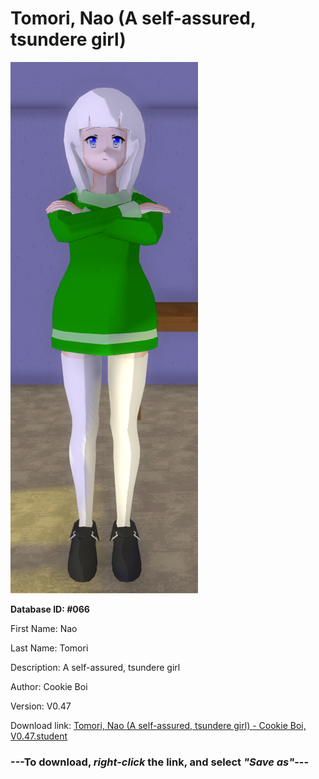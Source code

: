 # Tomori, Nao (A self-assured, tsundere girl)

<img src="https://raw.githubusercontent.com/Arbiter1223/Daigaku-Gurashi-Custom-Students/master/Students/Files/Tomori%2C%20Nao%20(A%20self-assured%2C%20tsundere%20girl).png" title="Tomori, Nao (A self-assured, tsundere girl) - Cookie Boi, V0.47">

**Database ID: #066**

First Name: Nao

Last Name: Tomori

Description: A self-assured, tsundere girl

Author: Cookie Boi

Version: V0.47

Download link: <a href="https://raw.githubusercontent.com/Arbiter1223/Daigaku-Gurashi-Custom-Students/master/Students/Files/Tomori%2C%20Nao%20(A%20self-assured%2C%20tsundere%20girl)%20-%20Cookie%20Boi%2C%20V0.47.student">Tomori, Nao (A self-assured, tsundere girl) - Cookie Boi, V0.47.student</a>

### ---**To download, _right-click_ the link, and select _"Save as"_**---
